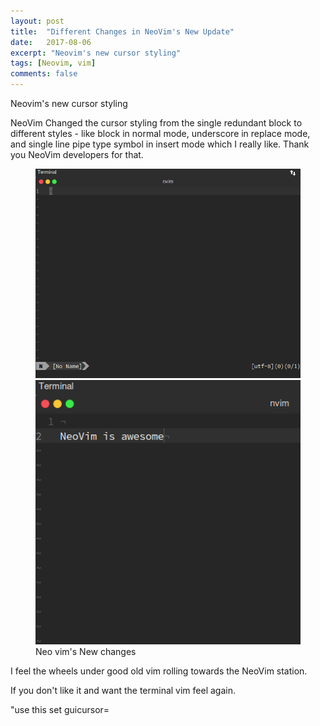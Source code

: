 ```yaml
---
layout: post
title:  "Different Changes in NeoVim's New Update"
date:   2017-08-06
excerpt: "Neovim's new cursor styling"
tags: [Neovim, vim]
comments: false
---
```


Neovim's new cursor styling

NeoVim Changed the cursor styling from the single redundant block to different styles - like block in normal mode, underscore in replace mode,
and single line pipe type symbol in insert mode which I really like. Thank you NeoVim developers for that.

<figure class="half">
    <a href="images/screenshot1.png"><img src="images/screenshot1.png"></a>
    <a href="images/screenshot2.png"><img src="images/screenshot2.png"></a>
    <figcaption>Neo vim's New changes</figcaption>
</figure>


I feel the wheels under good old vim rolling towards the NeoVim station.

If you don't like it and want the terminal vim feel again.

"use this
set  guicursor=
